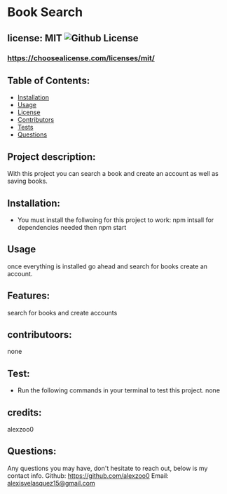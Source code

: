 # Book Search 
  ## license: MIT ![Github License](https://img.shields.io/github/license/Naereen/StrapDown.js.svg)
  ### https://choosealicense.com/licenses/mit/
  ## Table of Contents:
  * [Installation](#installation)
  * [Usage](#usage)
  * [License](#license)
  * [Contributors](#contributors)
  * [Tests](#tests)
  * [Questions](#questions)
  ## Project description:
  With this project you can search a book and create an account as well as saving books.
  ## Installation:
  - You must install the follwoing for this project to work:
  npm intsall for dependencies needed then npm start
  ## Usage
  once everything is installed go ahead and search for books create an account.
  ## Features:
  search for books and create accounts
  ## contributoors:
  none 
  ## Test:
  - Run the following commands in your terminal to test this project.
  none
  ## credits:
  alexzoo0
  ## Questions:
  Any questions you may have, don't hesitate to reach out, below is my contact info.
  Github: https://github.com/alexzoo0
  Email: alexisvelasquez15@gmail.com